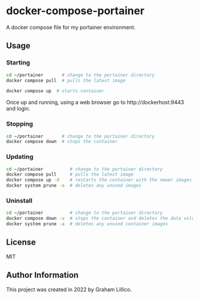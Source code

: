 # docker-compose-portainer

A docker compose file for my portainer environment.

## Usage 

### Starting

```bash
cd ~/portainer       # change to the portainer directory
docker compose pull  # pulls the latest image
```

```bash
docker compose up  # starts container
```

Once up and running, using a web browser go to http://dockerhost:9443 and login.

### Stopping

```bash
cd ~/portainer       # change to the portainer directory
docker compose down  # stops the container
```

### Updating

```bash
cd ~/portainer          # change to the portainer directory
docker compose pull     # pulls the latest image
docker compose up -d    # restarts the container with the newer images
docker system prune -a  # deletes any unused images
```

### Uninstall

```bash
cd ~/portainer          # change to the portainer directory
docker compose down -v  # stops the container and deletes the data volumes
docker system prune -a  # deletes any unused container images
```

## License

MIT

## Author Information

This project was created in 2022 by Graham Lillico.
